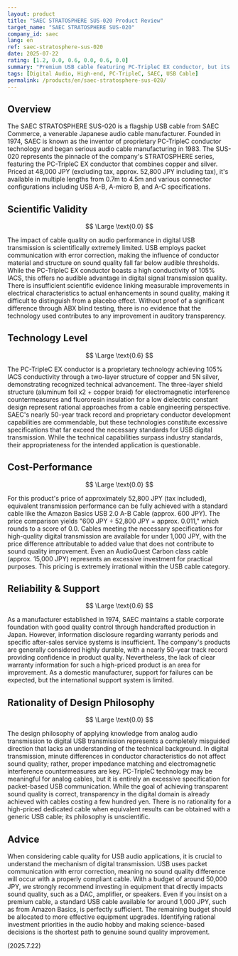 ```yaml
---
layout: product
title: "SAEC STRATOSPHERE SUS-020 Product Review"
target_name: "SAEC STRATOSPHERE SUS-020"
company_id: saec
lang: en
ref: saec-stratosphere-sus-020
date: 2025-07-22
rating: [1.2, 0.0, 0.6, 0.0, 0.6, 0.0]
summary: "Premium USB cable featuring PC-TripleC EX conductor, but its scientific validity and cost-performance are judged to be extremely low."
tags: [Digital Audio, High-end, PC-TripleC, SAEC, USB Cable]
permalink: /products/en/saec-stratosphere-sus-020/
---
```

## Overview

The SAEC STRATOSPHERE SUS-020 is a flagship USB cable from SAEC Commerce, a venerable Japanese audio cable manufacturer. Founded in 1974, SAEC is known as the inventor of proprietary PC-TripleC conductor technology and began serious audio cable manufacturing in 1983. The SUS-020 represents the pinnacle of the company's STRATOSPHERE series, featuring the PC-TripleC EX conductor that combines copper and silver. Priced at 48,000 JPY (excluding tax, approx. 52,800 JPY including tax), it's available in multiple lengths from 0.7m to 4.5m and various connector configurations including USB A-B, A-micro B, and A-C specifications.

## Scientific Validity

$$ \Large \text{0.0} $$

The impact of cable quality on audio performance in digital USB transmission is scientifically extremely limited. USB employs packet communication with error correction, making the influence of conductor material and structure on sound quality fall far below audible thresholds. While the PC-TripleC EX conductor boasts a high conductivity of 105% IACS, this offers no audible advantage in digital signal transmission quality. There is insufficient scientific evidence linking measurable improvements in electrical characteristics to actual enhancements in sound quality, making it difficult to distinguish from a placebo effect. Without proof of a significant difference through ABX blind testing, there is no evidence that the technology used contributes to any improvement in auditory transparency.

## Technology Level

$$ \Large \text{0.6} $$

The PC-TripleC EX conductor is a proprietary technology achieving 105% IACS conductivity through a two-layer structure of copper and 5N silver, demonstrating recognized technical advancement. The three-layer shield structure (aluminum foil x2 + copper braid) for electromagnetic interference countermeasures and fluororesin insulation for a low dielectric constant design represent rational approaches from a cable engineering perspective. SAEC's nearly 50-year track record and proprietary conductor development capabilities are commendable, but these technologies constitute excessive specifications that far exceed the necessary standards for USB digital transmission. While the technical capabilities surpass industry standards, their appropriateness for the intended application is questionable.

## Cost-Performance

$$ \Large \text{0.0} $$

For this product's price of approximately 52,800 JPY (tax included), equivalent transmission performance can be fully achieved with a standard cable like the Amazon Basics USB 2.0 A-B Cable (approx. 600 JPY). The price comparison yields "600 JPY ÷ 52,800 JPY = approx. 0.011," which rounds to a score of 0.0. Cables meeting the necessary specifications for high-quality digital transmission are available for under 1,000 JPY, with the price difference attributable to added value that does not contribute to sound quality improvement. Even an AudioQuest Carbon class cable (approx. 15,000 JPY) represents an excessive investment for practical purposes. This pricing is extremely irrational within the USB cable category.

## Reliability & Support

$$ \Large \text{0.6} $$

As a manufacturer established in 1974, SAEC maintains a stable corporate foundation with good quality control through handcrafted production in Japan. However, information disclosure regarding warranty periods and specific after-sales service systems is insufficient. The company's products are generally considered highly durable, with a nearly 50-year track record providing confidence in product quality. Nevertheless, the lack of clear warranty information for such a high-priced product is an area for improvement. As a domestic manufacturer, support for failures can be expected, but the international support system is limited.

## Rationality of Design Philosophy

$$ \Large \text{0.0} $$

The design philosophy of applying knowledge from analog audio transmission to digital USB transmission represents a completely misguided direction that lacks an understanding of the technical background. In digital transmission, minute differences in conductor characteristics do not affect sound quality; rather, proper impedance matching and electromagnetic interference countermeasures are key. PC-TripleC technology may be meaningful for analog cables, but it is entirely an excessive specification for packet-based USB communication. While the goal of achieving transparent sound quality is correct, transparency in the digital domain is already achieved with cables costing a few hundred yen. There is no rationality for a high-priced dedicated cable when equivalent results can be obtained with a generic USB cable; its philosophy is unscientific.

## Advice

When considering cable quality for USB audio applications, it is crucial to understand the mechanism of digital transmission. USB uses packet communication with error correction, meaning no sound quality difference will occur with a properly compliant cable. With a budget of around 50,000 JPY, we strongly recommend investing in equipment that directly impacts sound quality, such as a DAC, amplifier, or speakers. Even if you insist on a premium cable, a standard USB cable available for around 1,000 JPY, such as from Amazon Basics, is perfectly sufficient. The remaining budget should be allocated to more effective equipment upgrades. Identifying rational investment priorities in the audio hobby and making science-based decisions is the shortest path to genuine sound quality improvement.

(2025.7.22)
